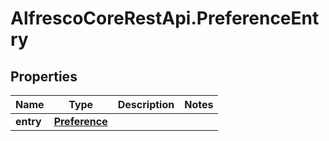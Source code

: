 # AlfrescoCoreRestApi.PreferenceEntry

## Properties
Name | Type | Description | Notes
------------ | ------------- | ------------- | -------------
**entry** | [**Preference**](Preference.md) |  | 


